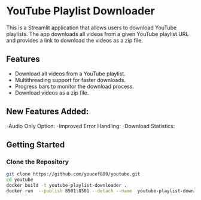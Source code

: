 # YouTube Playlist Downloader

This is a Streamlit application that allows users to download YouTube playlists. The app downloads all videos from a given YouTube playlist URL and provides a link to download the videos as a zip file.

## Features

- Download all videos from a YouTube playlist.
- Multithreading support for faster downloads.
- Progress bars to monitor the download process.
- Download videos as a zip file.
## New Features Added:
  -Audio Only Option:
  -Improved Error Handling:
  -Download Statistics:

## Getting Started

### Clone the Repository

```sh
git clone https://github.com/youcef889/youtube.git
cd youtube
docker build -t youtube-playlist-downloader .
docker run  --publish 8501:8501 --detach --name  youtube-playlist-downloader youtube-playlist-downloader

